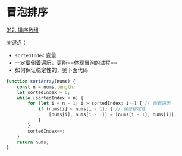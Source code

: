 
# 冒泡排序


 [912. 排序数组](https://leetcode.cn/problems/sort-an-array/)


关键点：
- `sortedIndex` 变量
- 一定要倒着遍历，更能==体现冒泡的过程==
- 如何保证稳定性的，见下面代码

```javascript hl:5,6
function sortArray(nums) {
    const n = nums.length;
    let sortedIndex = 0;
    while (sortedIndex < n) {
        for (let i = n - 1; i > sortedIndex; i--) { // 倒着遍历
            if (nums[i] < nums[i - 1]) { // 保证稳定性
                [nums[i], nums[i - 1]] = [nums[i - 1], nums[i]];
            }
        }
        sortedIndex++;
    }
    return nums;
}
```
